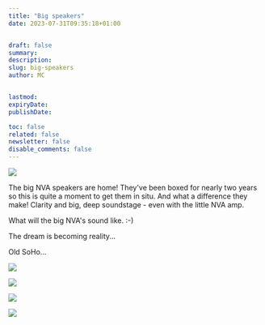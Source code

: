 ```yaml
---
title: "Big speakers"
date: 2023-07-31T09:35:18+01:00


draft: false
summary:
description:
slug: big-speakers
author: MC


lastmod:
expiryDate:
publishDate:

toc: false
related: false
newsletter: false
disable_comments: false
---
```


![](/images/0158.jpeg)

The big NVA speakers are home! They've been boxed for nearly two years so this is quite a moment to get them in situ. And what a difference they make! Clarity and big, deep soundstage - even with the little NVA amp. 

What will the big NVA's sound like. :-)

The dream is becoming reality...

Old SoHo...


![](/images/8354.jpeg)

![](/images/8397.jpeg)

![](/images/8380.jpeg)

![](/images/8358.jpeg)




